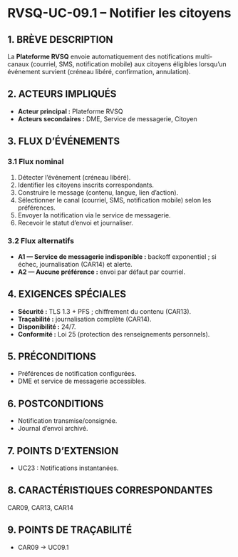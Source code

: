 # RVSQ-UC-09.1 – Notifier les citoyens

## 1. BRÈVE DESCRIPTION
La **Plateforme RVSQ** envoie automatiquement des notifications multi-canaux (courriel, SMS, notification mobile) aux citoyens éligibles lorsqu’un événement survient (créneau libéré, confirmation, annulation).

## 2. ACTEURS IMPLIQUÉS
- **Acteur principal :** Plateforme RVSQ
- **Acteurs secondaires :** DME, Service de messagerie, Citoyen

## 3. FLUX D’ÉVÉNEMENTS
### 3.1 Flux nominal
1. Détecter l’événement (créneau libéré).
2. Identifier les citoyens inscrits correspondants.
3. Construire le message (contenu, langue, lien d’action).
4. Sélectionner le canal (courriel, SMS, notification mobile) selon les préférences.
5. Envoyer la notification via le service de messagerie.
6. Recevoir le statut d’envoi et journaliser.

### 3.2 Flux alternatifs
- **A1 — Service de messagerie indisponible :** backoff exponentiel ; si échec, journalisation (CAR14) et alerte.
- **A2 — Aucune préférence :** envoi par défaut par courriel.

## 4. EXIGENCES SPÉCIALES
- **Sécurité :** TLS 1.3 + PFS ; chiffrement du contenu (CAR13).
- **Traçabilité :** journalisation complète (CAR14).
- **Disponibilité :** 24/7.
- **Conformité :** Loi 25 (protection des renseignements personnels).

## 5. PRÉCONDITIONS
- Préférences de notification configurées.
- DME et service de messagerie accessibles.

## 6. POSTCONDITIONS
- Notification transmise/consignée.
- Journal d’envoi archivé.

## 7. POINTS D’EXTENSION
- UC23 : Notifications instantanées.

## 8. CARACTÉRISTIQUES CORRESPONDANTES
CAR09, CAR13, CAR14

## 9. POINTS DE TRAÇABILITÉ
- CAR09 → UC09.1
